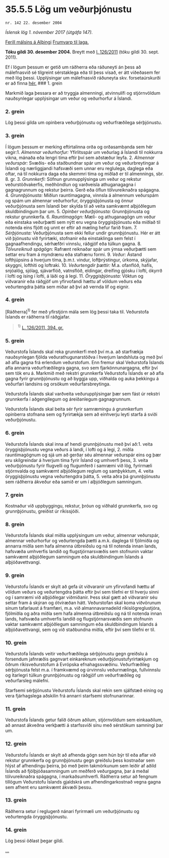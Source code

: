 # 35.5.5 Lög um veðurþjónustu

`nr. 142 22. desember 2004`

_Íslensk lög 1. nóvember 2017 (útgáfa 147)._

[Ferill málsins á Alþingi](https://www.althingi.is/thingstorf/thingmalalistar-eftir-thingum/ferill/?ltg=131&mnr=183)
[Frumvarp til laga.](https://www.althingi.is/altext/131/s/0183.html)

**Tóku gildi 30. desember 2004.**
Breytt með
[l. 126/2011](https://althingi.is/altext/stjt/2011.126.html) (tóku gildi 30. sept. 2011).

Ef í lögum þessum er getið um ráðherra eða ráðuneyti án þess að málefnasvið sé tilgreint sérstaklega eða til þess vísað, er átt viðeðasem fer með lög þessi. Upplýsingar um málefnasvið ráðuneyta skv. forsetaúrskurði er að finna [hér.](2017015.md) ### 1. grein



Markmið laga þessara er að tryggja almenningi, atvinnulífi og stjórnvöldum nauðsynlegar upplýsingar um veður og veðurhorfur á Íslandi.

### 2. grein



Lög þessi gilda um opinbera veðurþjónustu og veðurfræðilega sérþjónustu.

### 3. grein



Í lögum þessum er merking eftirtalinna orða og orðasambanda sem hér segir:1. _Almennar veðurhorfur:_ Yfirlitsspár um veðurlag á Íslandi til nokkurra vikna, mánaða eða lengri tíma eftir því sem aðstæður leyfa.
2. _Almennar veðurspár:_ Svæðis- eða staðbundnar spár um veður og veðurbreytingar á Íslandi og nærliggjandi hafsvæði sem unnar eru reglulega, daglega eða oftar, ná til nokkurra daga eða skemmri tíma og miðlað er til almennings, sbr. 8. gr.
3. _Grunnkerfi:_ Söfnun grunnupplýsinga um veður og rekstur veðurstöðvakerfis, meðhöndlun og varðveisla athuganagagna í gagnagrunnum og rekstur þeirra. Gerð eða öflun tölvureiknaðra spágagna.
4. _Grunnþjónusta:_ Miðlun rauntímagagna, vinnsla á almennum veðurspám og spám um almennar veðurhorfur, öryggisþjónusta og önnur veðurþjónusta sem Íslandi ber skylda til að veita samkvæmt alþjóðlegum skuldbindingum þar um.
5. _Opinber veðurþjónusta:_ Grunnþjónusta og rekstur grunnkerfa.
6. _Rauntímagögn:_ Mæli- og athuganagögn um veður eða einstaka veðurþætti sem nýtt eru vegna öryggisþjónustu eða miðlað til notenda eins fljótt og unnt er eftir að mæling hefur farið fram.
7. _Sérþjónusta:_ Veðurþjónusta sem ekki fellur undir grunnþjónustu. Hér er átt við þjónustu við fyrirtæki, stofnanir eða einstaklinga sem felst í gagnaafhendingu, sérhæfðri vinnslu, ráðgjöf eða túlkun gagna.
8. _Tölvureiknuð spágögn:_ Rafrænt reiknaðar spár um ýmsa veðurþætti sem settar eru fram á myndrænu eða stafrænu formi.
9. _Veður:_ Ástand lofthjúpsins á hverjum tíma, þ.m.t. vindur, loftþrýstingur, úrkoma, skýjafar, skyggni, lofthiti og loftraki.
10. _Veðurtengdir þættir:_ M.a. ofanflóð, hafís, snjóalög, sjólag, sjávarflóð, vatnsflóð, eldingar, dreifing gjósku í lofti, ókyrrð í lofti og ísing í lofti, á láði og á legi.
11. _Öryggisþjónusta:_ Vöktun og viðvaranir eða ráðgjöf um yfirvofandi hættu af völdum veðurs eða veðurtengdra þátta sem miðar að því að vernda líf og eignir.

### 4. grein



[Ráðherra]<sup>1)</sup> fer með yfirstjórn mála sem lög þessi taka til. Veðurstofa Íslands er ráðherra til ráðgjafar.

> <sup>1)</sup> [L. 126/2011, 394. gr.](https://althingi.is/altext/stjt/2011.126.html)

### 5. grein



Veðurstofa Íslands skal reka grunnkerfi með því m.a. að starfrækja nauðsynlegan fjölda veðurathugunarstöðva í hverjum landshluta og með því að afla gagna frá erlendum veðurstofum. Enn fremur skal Veðurstofa Íslands afla annarra veðurfræðilegra gagna, svo sem fjarkönnunargagna, eftir því sem tök eru á. Markmið með rekstri grunnkerfa Veðurstofu Íslands er að afla gagna fyrir grunnþjónustu og að byggja upp, viðhalda og auka þekkingu á veðurfari landsins og orsökum veðurfarsbreytinga.

Veðurstofa Íslands skal varðveita veðurupplýsingar þær sem fást úr rekstri grunnkerfa í aðgengilegum og áreiðanlegum gagnagrunnum.

Veðurstofa Íslands skal beita sér fyrir samræmingu á grunnkerfum opinberra stofnana sem og fyrirtækja sem að einhverju leyti starfa á sviði veðurþjónustu.

### 6. grein



Veðurstofa Íslands skal inna af hendi grunnþjónustu með því að:1. veita öryggisþjónustu vegna veðurs á landi, í lofti og á legi,
2. miðla rauntímagögnum og sjá um að gerðar séu almennar veðurspár eins og þær eru skilgreindar á hverjum tíma fyrir Ísland og umhverfi þess,
3. veita veðurþjónustu fyrir flugvelli og flugumferð í samræmi við lög, fyrirmæli stjórnvalda og samkvæmt alþjóðlegum reglum og samþykktum,
4. veita öryggisþjónustu vegna veðurtengdra þátta,
5. veita aðra þá grunnþjónustu sem ráðherra ákveður eða samið er um í alþjóðlegum samningum.

### 7. grein



Kostnaður við uppbyggingu, rekstur, þróun og viðhald grunnkerfa, svo og grunnþjónustu, greiðist úr ríkissjóði.

### 8. grein



Veðurstofa Íslands skal miðla upplýsingum um veður, almennar veðurspár, almennar veðurhorfur og veðurtengda þætti a.m.k. daglega til fjölmiðla og annarra miðla sem hafa almenna útbreiðslu og ná til notenda innan lands, hafsvæða umhverfis landið og flugstjórnarsvæðis sem stofnunin vaktar samkvæmt alþjóðlegum samningum eða skuldbindingum Íslands á alþjóðavettvangi.

### 9. grein



Veðurstofu Íslands er skylt að gefa út viðvaranir um yfirvofandi hættu af völdum veðurs og veðurtengdra þátta eftir því sem tilefni er til hverju sinni og í samræmi við alþjóðlegar viðmiðanir. Þess skal gætt að viðvaranir séu settar fram á skýran og ótvíræðan hátt. Veðurstofan skal koma viðvörunum sínum tafarlaust á framfæri, m.a. við almannavarnadeild ríkislögreglustjóra, fjölmiðla og aðra miðla sem hafa almenna útbreiðslu og ná til notenda innan lands, hafsvæða umhverfis landið og flugstjórnarsvæðis sem stofnunin vaktar samkvæmt alþjóðlegum samningum eða skuldbindingum Íslands á alþjóðavettvangi, sem og við staðbundna miðla, eftir því sem tilefni er til.

### 10. grein



Veðurstofa Íslands veitir veðurfræðilega sérþjónustu gegn greiðslu á forsendum jafnræðis gagnvart einkareknum veðurþjónustufyrirtækjum og öðrum ríkisveðurstofum á Evrópska efnahagssvæðinu. Veðurfræðileg sérþjónusta felst m.a. í framkvæmd og úrvinnslu veðurmælinga, fullvinnslu og ítarlegri túlkun grunnþjónustu og ráðgjöf um veðurfræðileg og veðurfarsleg málefni.

Starfsemi sérþjónustu Veðurstofu Íslands skal rekin sem sjálfstæð eining og vera fjárhagslega aðskilin frá annarri starfsemi stofnunarinnar.

### 11. grein



Veðurstofa Íslands getur falið öðrum aðilum, stjórnvöldum sem einkaaðilum, að annast ákveðna verkþætti á starfssviði sínu með sérstökum samningi þar um.

### 12. grein



Veðurstofu Íslands er skylt að afhenda gögn sem hún býr til eða aflar við rekstur grunnkerfa og grunnþjónustu gegn greiðslu þess kostnaðar sem hlýst af afhendingu þeirra, þó með þeim takmörkunum sem leiðir af aðild Íslands að fjölþjóðasamningum um meðferð veðurgagna, þar á meðal tölvureiknaðra spágagna, í markaðsumhverfi. Ráðherra setur að fengnum tillögum Veðurstofu Íslands gjaldskrá um afhendingarkostnað vegna gagna sem afhent eru samkvæmt ákvæði þessu.

### 13. grein



Ráðherra setur í reglugerð nánari fyrirmæli um veðurþjónustu og veðurtengda öryggisþjónustu.

### 14. grein



Lög þessi öðlast þegar gildi.

[…](https://www.althingi.is/lagasafn/leidbeiningar/)
